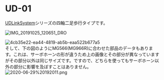 # UD-01
[UDLinkSystem](https://github.com/robotty930/UDmega/wiki/UDLinkSystem%E3%81%A8%E3%81%AF
)シリーズの四軸二足歩行タイプです。

  
![IMG_20191025_120651_DRO](https://github.com/robotty930/UD-01/blob/master/image/IMG_20191025_120651_DRO.png)
  
![4cb35e22-ea44-4819-ab5b-eaa522b677a5](https://github.com/robotty930/UD-01/blob/master/image/4cb35e22-ea44-4819-ab5b-eaa522b677a5.PNG)  
そして、下の図のようにMG566(MG966R)に合わせた部品のデータもあります。これは、サーボホーンの形が違うため上の画像とその部分が異なっていますがその部分以外は同じサイズです。ですので、どちらを使ってもサーボホーン以外の部分に影響を及ぼすことはありません。  
![2020-06-29%20192011.png](https://github.com/robotty930/UD-01/blob/master/image/2020-06-29%20192011.png)
